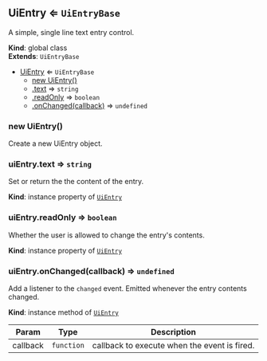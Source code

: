 <a name="UiEntry"></a>

## UiEntry ⇐ <code>UiEntryBase</code>
A simple, single line text entry control.

**Kind**: global class  
**Extends**: <code>UiEntryBase</code>  

* [UiEntry](#UiEntry) ⇐ <code>UiEntryBase</code>
    * [new UiEntry()](#new_UiEntry_new)
    * [.text](#UiEntryBase+text) ⇒ <code>string</code>
    * [.readOnly](#UiEntryBase+readOnly) ⇒ <code>boolean</code>
    * [.onChanged(callback)](#UiEntryBase+onChanged) ⇒ <code>undefined</code>

<a name="new_UiEntry_new"></a>

### new UiEntry()
Create a new UiEntry object.

<a name="UiEntryBase+text"></a>

### uiEntry.text ⇒ <code>string</code>
Set or return the the content of the entry.

**Kind**: instance property of [<code>UiEntry</code>](#UiEntry)  
<a name="UiEntryBase+readOnly"></a>

### uiEntry.readOnly ⇒ <code>boolean</code>
Whether the user is allowed to change the entry's contents.

**Kind**: instance property of [<code>UiEntry</code>](#UiEntry)  
<a name="UiEntryBase+onChanged"></a>

### uiEntry.onChanged(callback) ⇒ <code>undefined</code>
Add a listener to the `changed` event. Emitted whenever the entry contents
changed.

**Kind**: instance method of [<code>UiEntry</code>](#UiEntry)  

| Param | Type | Description |
| --- | --- | --- |
| callback | <code>function</code> | callback to execute when the event is fired. |

